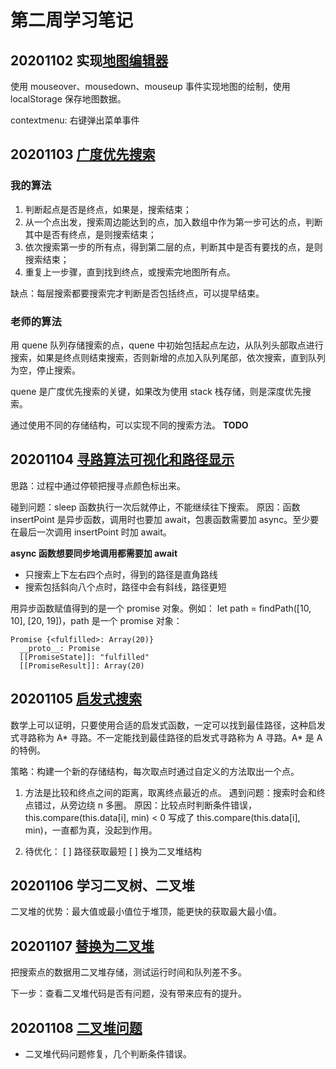 # 第二周学习笔记

## 20201102 实现[地图编辑器](./map-editor.html)
使用 mouseover、mousedown、mouseup 事件实现地图的绘制，使用 localStorage 保存地图数据。

contextmenu: 右键弹出菜单事件


## 20201103 [广度优先搜索](./map-editor_01.html)

### 我的算法
1. 判断起点是否是终点，如果是，搜索结束；
2. 从一个点出发，搜索周边能达到的点，加入数组中作为第一步可达的点，判断其中是否有终点，是则搜索结束；
3. 依次搜索第一步的所有点，得到第二层的点，判断其中是否有要找的点，是则搜索结束；
4. 重复上一步骤，直到找到终点，或搜索完地图所有点。

缺点：每层搜索都要搜索完才判断是否包括终点，可以提早结束。

### 老师的算法
用 quene 队列存储搜索的点，quene 中初始包括起点左边，从队列头部取点进行搜索，如果是终点则结束搜索，否则新增的点加入队列尾部，依次搜索，直到队列为空，停止搜索。

quene 是广度优先搜索的关键，如果改为使用 stack 栈存储，则是深度优先搜索。

通过使用不同的存储结构，可以实现不同的搜索方法。 **TODO**



## 20201104 [寻路算法可视化和路径显示](./map-editor_02.html)
思路：过程中通过停顿把搜寻点颜色标出来。

碰到问题：sleep 函数执行一次后就停止，不能继续往下搜索。
原因：函数 insertPoint 是异步函数，调用时也要加 await，包裹函数需要加 async。至少要在最后一次调用 insertPoint 时加 await。

**async 函数想要同步地调用都需要加 await**


- 只搜索上下左右四个点时，得到的路径是直角路线
- 搜索包括斜向八个点时，路径中会有斜线，路径更短

用异步函数赋值得到的是一个 promise 对象。例如： let path = findPath([10, 10], [20, 19])，path 是一个 promise 对象：
```
Promise {<fulfilled>: Array(20)}
  __proto__: Promise
  [[PromiseState]]: "fulfilled"
  [[PromiseResult]]: Array(20)
```


## 20201105 [启发式搜索](./map-editor_03.html)
数学上可以证明，只要使用合适的启发式函数，一定可以找到最佳路径，这种启发式寻路称为 A\* 寻路。不一定能找到最佳路径的启发式寻路称为 A 寻路。A\* 是 A 的特例。

策略：构建一个新的存储结构，每次取点时通过自定义的方法取出一个点。

1. 方法是比较和终点之间的距离，取离终点最近的点。
  遇到问题：搜索时会和终点错过，从旁边绕 n 多圈。
  原因：比较点时判断条件错误，this.compare(this.data[i], min) < 0 写成了 this.compare(this.data[i], min)，一直都为真，没起到作用。

1. 待优化：
   [ ] 路径获取最短
   [ ] 换为二叉堆结构


## 20201106 学习二叉树、二叉堆
二叉堆的优势：最大值或最小值位于堆顶，能更快的获取最大最小值。


## 20201107 [替换为二叉堆](./map-editor_04.html)
把搜索点的数据用二叉堆存储，测试运行时间和队列差不多。

下一步：查看二叉堆代码是否有问题，没有带来应有的提升。


## 20201108 [二叉堆问题](./map-editor_04.html)
- 二叉堆代码问题修复，几个判断条件错误。


